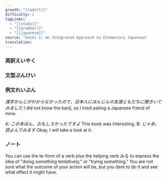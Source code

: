 ```yaml
---
growth: "[[adult]]"
difficulty: 1
tagLinks:
  - "[[study]]"
  - "[[grammar]]"
  - "[[japanese]]"
source: "Genki I: An Integrated Approach to Elementary Japanese"
translation:
---
```

### 英訳えいやく	


### 文型ぶんけい


### 例文れいぶん

*漢字かんじがわからなかったので、日本人にほんじんの友達ともだちに聞きいてみました* I did not know the kanji, so I tried asking a Japanese friend of mine.

A: *この本ほん、おもしろかったですよ* This book was interesting.
B: *じゃあ、読よんでみます* Okay, I will take a look at it.
### ノート

You can use the te-form of a verb plus the helping verb みる to express the idea of "doing something tentatively," or "trying something." You are not sure what the outcome of your action will be, but you dare to do it and see what effect it might have.
